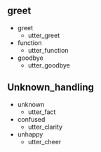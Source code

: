## greet
* greet 
  - utter_greet
* function
  - utter_function
* goodbye
  - utter_goodbye

## Unknown_handling
* unknown
  - utter_fact
* confused
  - utter_clarity
* unhappy
  - utter_cheer
